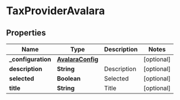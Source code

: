 
# TaxProviderAvalara

## Properties
Name | Type | Description | Notes
------------ | ------------- | ------------- | -------------
**_configuration** | [**AvalaraConfig**](AvalaraConfig.md) |  |  [optional]
**description** | **String** | Description |  [optional]
**selected** | **Boolean** | Selected |  [optional]
**title** | **String** | Title |  [optional]



